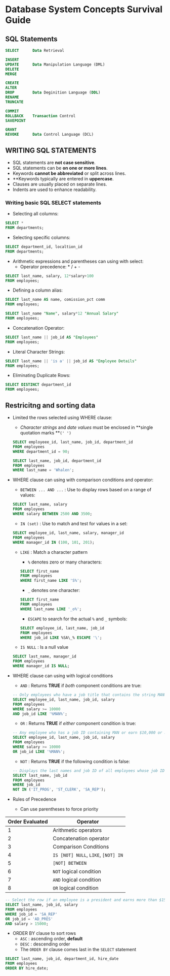 # Database System Concepts Survival Guide

## SQL Statements

```sql
SELECT      Data Retrieval

INSERT
UPDATE      Data Manipulation Language (DML)
DELETE
MERGE

CREATE
ALTER
DROP        Data Deginition Language (DDL)
RENAME
TRUNCATE

COMMIT
ROLLBACK    Transaction Control
SAVEPOINT

GRANT
REVOKE      Data Control Language (DCL)
```

## WRITING SQL STATEMENTS

- SQL statements are **not case sensitive**.
- SQL statements can be **on one or more lines**.
- Keywords **cannot be abbreviated** or split across lines.
- **Keywords typically are entered in **uppercase**.
- Clauses are usually placed on separate lines.
- Indents are used to enhance readability.

### Writing basic SQL SELECT statements

- Selecting all columns:

```sql
SELECT *
FROM departments;
```

- Selecting specific columns:

```sql
SELECT department_id, localtion_id
FROM departments;
```

- Arithmetic expressions and parentheses can using with select:
    - Operator precedence: * / + -

```sql
SELECT last_name, salary, 12*salary+100
FROM employees;
```

- Defining a column alias:

```sql
SELECT last_name AS name, comission_pct comm
FROM employees;
```

```sql
SELECT last_name "Name", salary*12 "Annual Salary"
FROM employees;
```

- Concatenation Operator:

```sql
SELECT last_name || job_id AS "Employees"
FROM employees;
```

- Literal Character Strings:

```sql
SELECT last_name || 'is a' || job_id AS "Employee Details"
FROM employees;
```

- Eliminating Duplicate Rows:

```sql
SELECT DISTINCT department_id
FROM employees;
```

## Restricitng and sorting data

- Limited the rows selected using WHERE clause:
    - *Character strings* and *date values* must be enclosed in **single quotation marks **```(' ')```

    ```sql
    SELECT employeee_id, last_name, job_id, department_id
    FROM employees
    WHERE department_id = 90;
    ```

    ```sql
    SELECT last_name, job_id, department_id
    FROM employees
    WHERE last_name = 'Whalen';
    ```

- WHERE clause can using with comparison conditions and operator:
    - `BETWEEN ... AND ...` : Use to display rows based on a range of values:

    ```sql
    SELECT last_name, salary
    FROM employees
    WHERE salary BETWEEN 2500 AND 3500;
    ```

    - `IN (set)` : Use to match and test for values in a set:

    ```sql
    SELECT employee_id, last_name, salary, manager_id
    FROM employees
    WHERE manager_id IN (100, 101, 201);
    ```

    - `LIKE` : Match a character pattern
        - `%` denotes zero or many characters:

        ```sql
        SELECT first_name
        FROM employees
        WHERE first_name LIKE 'S%';
        ```

        - `_` denotes one character:

        ```sql
        SELECT first_name
        FROM employees
        WHERE last_name LIKE '_o%';
        ```

        - `ESCAPE` to search for the actual `%` and `_` symbols:

        ```sql
        SELECT employee_id, last_name, job_id
        FROM employees
        WHERE job_id LIKE %SA\_% ESCAPE '\';
        ```

    - `IS NULL` : Is a null value

    ```sql
    SELECT last_name, manager_id
    FROM employees
    WHERE manager_id IS NULL;
    ```

- WHERE clause can using with logical conditions
    - `AND` : Returns **TRUE** if *both* component conditions are true:

    ```sql
    -- Only employees who have a job title that contains the string MAN and earn $10,000 or more are selected
    SELECT employee_id, last_name, job_id, salary
    FROM employees
    WHERE salary >= 10000
    AND job_id LIKE '%MAN%';
    ```

    - `OR` : Returns **TRUE** if *either* component condition is true:

    ```sql
    -- Any employee who has a job ID containing MAN or earn $10,000 or more are selected
    SELECT employee_id, last_name, job_id, salary
    FROM employees
    WHERE salary >= 10000
    OR job_id LIKE '%MAN%';
    ```

    - `NOT` : Returns **TRUE** if the following condition is false:

    ```sql
    -- Displays the last names and job ID of all employees whose job ID is not IT_PROG, ST_CLERK, or SA_REP
    SELECT last_name, job_id
    FROM employees
    WHERE job_id
    NOT IN ('IT_PROG', 'ST_CLERK', 'SA_REP');
    ```

- Rules of Precedence
    - Can use parentheses to force priority

Order Evaluated | Operator
--- | ---
1 | Arithmetic operators
2 | Concatenation operator
3 | Comparison Conditions
4 | `IS [NOT] NULL`, `LIKE`, `[NOT] IN`
5 | `[NOT] BETWEEN`
6 | `NOT` logical condition
7 | `AND` logical condition
8 | `OR` logical condition

```sql
-- Select the row if an employee is a president and earns more than $15,000, or if the employee is a sales representative
SELECT last_name, job_id, salary
FROM employees
WHERE job_id = 'SA_REP'
OR job_id = 'AD_PRES'
AND salary > 15000;
```

- ORDER BY clause to sort rows
    - `ASC` : ascending order, **default**
    - `DESC` : descending order
    - The `ORDER BY` clause comes last in the `SELECT` statement

```sql
SELECT last_name, job_id, department_id, hire_date
FROM employees
ORDER BY hire_date;
```
